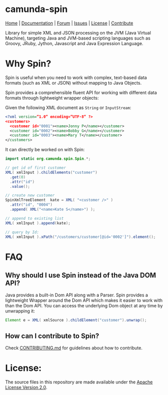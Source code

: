 camunda-spin
============

<p>
  <a href="http://camunda.org/">Home</a> |
  <a href="http://docs.camunda.org/latest/api-references/spin/">Documentation</a> |
  <a href="http://camunda.org/community/forum.html">Forum</a> |
  <a href="https://app.camunda.com/jira/browse/CAM">Issues</a> |
  <a href="LICENSE">License</a> |
  <a href="CONTRIBUTING.md">Contribute</a>
</p>

Library for simple XML and JSON processing on the JVM (Java Virtual Machine), targeting Java and
JVM-based scripting languages such as Groovy, JRuby, Jython, Javascript and Java Expression
Language.

# Why Spin?

Spin is useful when you need to work with complex, text-based data formats (such as XML or JSON)
without mapping to Java Objects.

Spin provides a comprehensible fluent API for working with different data formats through 
lightweight wrapper objects:

Given the following XML document as `String` or `InputStream`:

```xml
<?xml version=“1.0“ encoding=“UTF-8“ ?>
<customers>
  <customer id="0001"><name>Jonny P</name></customer>
  <customer id="0002"><name>Bobby G</name></customer>
  <customer id="0003"><name>Mary T</name></customer>
</customers>
```

It can directly be worked on with Spin:

```java
import static org.camunda.spin.Spin.*;

// get id of first customer
XML( xmlInput ).childElements("customer")
  .get(0)
  .attr("id")
  .value();

// create new customer
SpinXmlTreeElement  kate = XML( "<customer />" )
  .attr("id", "0004")
  .append( XML("<name>Kate S</name>") );

// append to existing list
XML( xmlInput ).append(kate);

// query by Id:
XML( xmlInput ).xPath("/customers/customer[@id='0002']").element();
```


# FAQ

## Why should I use Spin instead of the Java DOM API?

Java provides a built-in Dom API along with a Parser. Spin provides a lightweight Wrapper around 
the Dom API which makes it easier to work with than the Dom API. You can access the underlying Dom object 
at any time by unwrapping it: 

```java
Element e = XML( xmlSource ).childElement("customer").unwrap();
```

## How can I contribute to Spin?

Check [CONTRIBUTING.md](CONTRIBUTING.md) for guidelines about how to contribute.

# License:

The source files in this repository are made available under the [Apache License Version 2.0](./LICENSE).
